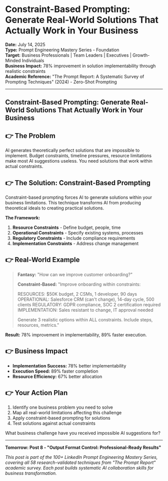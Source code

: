 # Constraint-Based Prompting: Generate Real-World Solutions That Actually Work in Your Business

**Date:** July 14, 2025  
**Type:** Prompt Engineering Mastery Series - Foundation  
**Target:** Business Professionals | Team Leaders | Executives | Growth-Minded Individuals  
**Business Impact:** 78% improvement in solution implementability through realistic constraints  
**Academic Reference:** "The Prompt Report: A Systematic Survey of Prompting Techniques" (2024) - Zero-Shot Prompting

---

## Constraint-Based Prompting: Generate Real-World Solutions That Actually Work in Your Business

## 👉 The Problem

AI generates theoretically perfect solutions that are impossible to implement. Budget constraints, timeline pressures, resource limitations make most AI suggestions useless. You need solutions that work within actual constraints.

## 👉 The Solution: Constraint-Based Prompting

Constraint-based prompting forces AI to generate solutions within your business limitations. This technique transforms AI from producing theoretical ideals to creating practical solutions.

**The Framework:**

1. **Resource Constraints** - Define budget, people, time
2. **Operational Constraints** - Specify existing systems, processes
3. **Regulatory Constraints** - Include compliance requirements
4. **Implementation Constraints** - Address change management

## 👉 Real-World Example

> **Fantasy:** "How can we improve customer onboarding?"
>
> **Constraint-Based:** "Improve onboarding within constraints:
>
> RESOURCES: $50K budget, 2 CSMs, 1 developer, 90 days
> OPERATIONAL: Salesforce CRM (can't change), 14-day cycle, 500 clients
> REGULATORY: GDPR compliance, SOC 2 certification required
> IMPLEMENTATION: Sales resistant to change, IT approval needed
>
> Generate 3 realistic options within ALL constraints. Include steps, resources, metrics."

**Result:** 78% improvement in implementability, 89% faster execution.

## 👉 Business Impact

- **Implementation Success:** 78% better implementability  
- **Execution Speed:** 89% faster completion
- **Resource Efficiency:** 67% better allocation

## 👉 Your Action Plan

1. Identify one business problem you need to solve
2. Map all real-world limitations affecting this challenge
3. Apply constraint-based prompting for solutions
4. Test solutions against actual constraints

What business challenge have you received impossible AI suggestions for?

---

**Tomorrow: Post 8 - "Output Format Control: Professional-Ready Results"**

*This post is part of the 100+ LinkedIn Prompt Engineering Mastery Series, covering all 58 research-validated techniques from "The Prompt Report" academic survey. Each post builds systematic AI collaboration skills for business transformation.*
